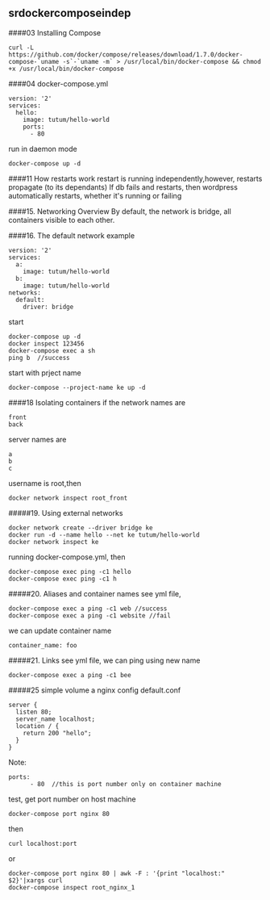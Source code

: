 ## srdockercomposeindep
####03 Installing Compose
```
curl -L https://github.com/docker/compose/releases/download/1.7.0/docker-compose-`uname -s`-`uname -m` > /usr/local/bin/docker-compose && chmod +x /usr/local/bin/docker-compose
```

####04
docker-compose.yml
```
version: '2'
services:
  hello:
    image: tutum/hello-world
    ports:
      - 80
```
run in daemon mode
```
docker-compose up -d
```
####11 How restarts work
restart is running independently,however, restarts propagate (to its dependants) If db fails and restarts, then wordpress automatically restarts, whether it's running or failing

####15. Networking Overview
By default, the network is bridge, all containers visible to each other.

####16. The default network
example
```
version: '2'
services:
  a:
    image: tutum/hello-world
  b:
    image: tutum/hello-world
networks:
  default:
    driver: bridge
```
start
```
docker-compose up -d
docker inspect 123456
docker-compose exec a sh
ping b  //success
```
start with prject name
```
docker-compose --project-name ke up -d
```
####18 Isolating containers
if the network names are
```
front
back
```
server names are
```
a
b
c
```
username is root,then
```
docker network inspect root_front
```
#####19. Using external networks
```
docker network create --driver bridge ke
docker run -d --name hello --net ke tutum/hello-world
docker network inspect ke
```

running docker-compose.yml, then
```
docker-compose exec ping -c1 hello
docker-compose exec ping -c1 h
```
#####20. Aliases and container names
see yml file,
```
docker-compose exec a ping -c1 web //success
docker-compose exec a ping -c1 website //fail
```
we can update container name
```
container_name: foo
```
#####21. Links
see yml file, we can ping using new name
```
docker-compose exec a ping -c1 bee
```
#####25 simple volume
a nginx config default.conf
```
server {
  listen 80;
  server_name localhost;
  location / {
    return 200 "hello";
  }
}
```
Note:
```
ports:
      - 80  //this is port number only on container machine
```
test, get port number on host machine
```
docker-compose port nginx 80
```
then
```
curl localhost:port
```
or
```
docker-compose port nginx 80 | awk -F : '{print "localhost:" $2}'|xargs curl
docker-compose inspect root_nginx_1
```
